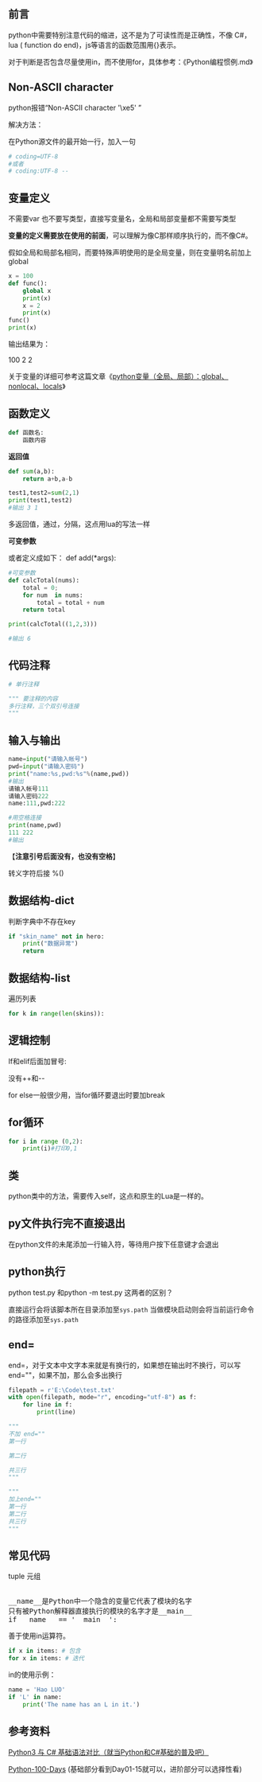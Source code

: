 ## 前言

python中需要特别注意代码的缩进，这不是为了可读性而是正确性，不像 C#，lua ( function do end)，js等语言的函数范围用{}表示。

对于判断是否包含尽量使用in，而不使用for，具体参考：《Python编程惯例.md》

## Non-ASCII character

python报错“Non-ASCII character '\xe5' ”

解决方法：

在Python源文件的最开始一行，加入一句

```python
# coding=UTF-8
#或者
# coding:UTF-8 --
```



## 变量定义

不需要var 也不要写类型，直接写变量名，全局和局部变量都不需要写类型

**变量的定义需要放在使用的前面**，可以理解为像C那样顺序执行的，而不像C#。

假如全局和局部名相同，而要特殊声明使用的是全局变量，则在变量明名前加上 global

```python
x = 100
def func():
    global x
    print(x)
    x = 2
    print(x)
func()
print(x)

```

输出结果为：

100 2 2

关于变量的详细可参考这篇文章《[python变量（全局、局部）：global、nonlocal、locals](https://blog.csdn.net/weixin_43178406/article/details/96478339)》

## 函数定义

```python
def 函数名:
	函数内容
```

**返回值**

```python
def sum(a,b):
    return a+b,a-b

test1,test2=sum(2,1)
print(test1,test2)
#输出 3 1
```

多返回值，通过，分隔，这点用lua的写法一样

**可变参数**

或者定义成如下： def add(*args):

```python
#可变参数
def calcTotal(nums):
    total = 0;
    for num  in nums:
        total = total + num
    return total

print(calcTotal((1,2,3)))

#输出 6
```



## 代码注释

```python
# 单行注释

""" 要注释的内容
多行注释，三个双引号连接
""" 
```





## 输入与输出

```python
name=input("请输入帐号")
pwd=input("请输入密码")
print("name:%s,pwd:%s"%(name,pwd))
#输出
请输入帐号111
请输入密码222
name:111,pwd:222

#用空格连接
print(name,pwd)
111 222
#输出
```

【**注意引号后面没有，也没有空格**】

转义字符后接 %()

## 数据结构-dict 

判断字典中不存在key

```python
if "skin_name" not in hero:
    print("数据异常")
    return
```

## 数据结构-list

遍历列表

```python
for k in range(len(skins)):
```

## 逻辑控制

If和elif后面加冒号:

没有++和--



for else一般很少用，当for循环要退出时要加break

## for循环

```python
for i in range (0,2):
    print(i)#打印0,1
```



## 类

python类中的方法，需要传入self，这点和原生的Lua是一样的。

## py文件执行完不直接退出

在python文件的未尾添加一行输入符，等待用户按下任意键才会退出

## python执行

python test.py 和python -m test.py 这两者的区别？

直接运行会将该脚本所在目录添加至`sys.path`
当做模块启动则会将当前运行命令的路径添加至`sys.path`

## end=

end=，对于文本中文字本来就是有换行的，如果想在输出时不换行，可以写end=""，如果不加，那么会多出换行

```python
filepath = r'E:\Code\test.txt'
with open(filepath, mode="r", encoding="utf-8") as f:
    for line in f:
        print(line)

"""
不加 end=""
第一行

第二行

共三行
"""

"""
加上end=""
第一行
第二行
共三行
"""
```



## 常见代码

tuple 元组 

<pre> 
__name__是Python中一个隐含的变量它代表了模块的名字
只有被Python解释器直接执行的模块的名字才是__main__
if __name__ == '__main__':
</pre>


善于使用in运算符。

```Python
if x in items: # 包含
for x in items: # 迭代
```

in的使用示例：

```Python
name = 'Hao LUO'
if 'L' in name:
    print('The name has an L in it.')
```



## 参考资料

[Python3 与 C# 基础语法对比（就当Python和C#基础的普及吧）](https://www.cnblogs.com/dotnetcrazy/p/9102030.html)

[Python-100-Days](https://github.com/jackfrued/Python-100-Days)     (基础部分看到Day01-15就可以，进阶部分可以选择性看)